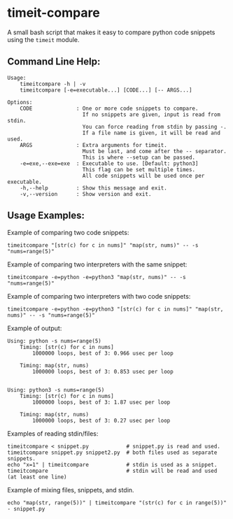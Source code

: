 timeit-compare
==============

A small bash script that makes it easy to compare python code snippets using
the `timeit` module.

Command Line Help:
------------------
```
Usage:
    timeitcompare -h | -v
    timeitcompare [-e=executable...] [CODE...] [-- ARGS...]

Options:
    CODE              : One or more code snippets to compare.
                        If no snippets are given, input is read from stdin.
                        You can force reading from stdin by passing -.
                        If a file name is given, it will be read and used.
    ARGS              : Extra arguments for timeit.
                        Must be last, and come after the -- separator.
                        This is where --setup can be passed.
    -e=exe,--exe=exe  : Executable to use. [Default: python3]
                        This flag can be set multiple times.
                        All code snippets will be used once per executable.
    -h,--help         : Show this message and exit.
    -v,--version      : Show version and exit.
```

Usage Examples:
---------------

Example of comparing two code snippets:
```
timeitcompare "[str(c) for c in nums]" "map(str, nums)" -- -s "nums=range(5)"
```

Example of comparing two interpreters with the same snippet:
```
timeitcompare -e=python -e=python3 "map(str, nums)" -- -s "nums=range(5)"
```

Example of comparing two interpreters with two code snippets:
```
timeitcompare -e=python -e=python3 "[str(c) for c in nums]" "map(str, nums)" -- -s "nums=range(5)"
```

Example of output:
```
Using: python -s nums=range(5)
    Timing: [str(c) for c in nums]
        1000000 loops, best of 3: 0.966 usec per loop

    Timing: map(str, nums)
        1000000 loops, best of 3: 0.853 usec per loop


Using: python3 -s nums=range(5)
    Timing: [str(c) for c in nums]
        1000000 loops, best of 3: 1.87 usec per loop

    Timing: map(str, nums)
        1000000 loops, best of 3: 0.27 usec per loop

```

Examples of reading stdin/files:
```
timeitcompare < snippet.py            # snippet.py is read and used.
timeitcompare snippet.py snippet2.py  # both files used as separate snippets.
echo "x=1" | timeitcompare            # stdin is used as a snippet.
timeitcompare                         # stdin will be read and used (at least one line)
```

Example of mixing files, snippets, and stdin.
```
echo "map(str, range(5))" | timeitcompare "(str(c) for c in range(5))" - snippet.py
```
